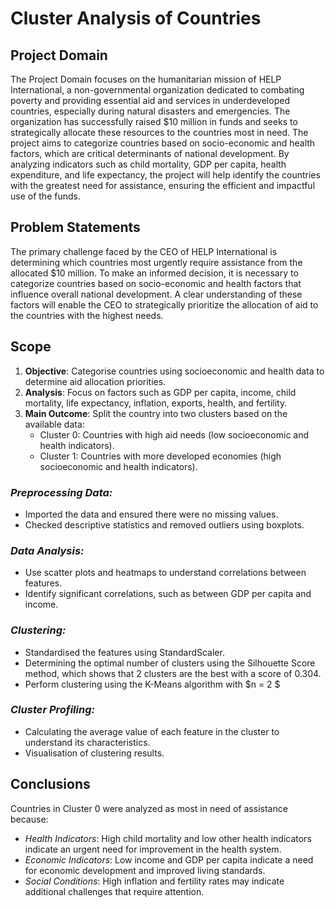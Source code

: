 # Cluster Analysis of Countries

## Project Domain
The Project Domain focuses on the humanitarian mission of HELP International, a non-governmental organization dedicated to combating poverty and providing essential aid and services in underdeveloped countries, especially during natural disasters and emergencies. The organization has successfully raised $10 million in funds and seeks to strategically allocate these resources to the countries most in need. The project aims to categorize countries based on socio-economic and health factors, which are critical determinants of national development. By analyzing indicators such as child mortality, GDP per capita, health expenditure, and life expectancy, the project will help identify the countries with the greatest need for assistance, ensuring the efficient and impactful use of the funds.

## Problem Statements
The primary challenge faced by the CEO of HELP International is determining which countries most urgently require assistance from the allocated $10 million. To make an informed decision, it is necessary to categorize countries based on socio-economic and health factors that influence overall national development. A clear understanding of these factors will enable the CEO to strategically prioritize the allocation of aid to the countries with the highest needs.

## Scope
1. **Objective**: Categorise countries using socioeconomic and health data to determine aid allocation priorities.
2. **Analysis**: Focus on factors such as GDP per capita, income, child mortality, life expectancy, inflation, exports, health, and fertility.
3. **Main Outcome**: Split the country into two clusters based on the available data:
    - Cluster 0: Countries with high aid needs (low socioeconomic and health indicators).
    - Cluster 1: Countries with more developed economies (high socioeconomic and health indicators).
  
### *Preprocessing Data:*
- Imported the data and ensured there were no missing values.
- Checked descriptive statistics and removed outliers using boxplots.

### *Data Analysis:*
- Use scatter plots and heatmaps to understand correlations between features.
- Identify significant correlations, such as between GDP per capita and income.

### *Clustering:*
- Standardised the features using StandardScaler.
- Determining the optimal number of clusters using the Silhouette Score method, which shows that 2 clusters are the best with a score of 0.304.
- Perform clustering using the K-Means algorithm with $n = 2 $

### *Cluster Profiling:*
- Calculating the average value of each feature in the cluster to understand its characteristics.
- Visualisation of clustering results.

## Conclusions
Countries in Cluster 0 were analyzed as most in need of assistance because:
- *Health Indicators*: High child mortality and low other health indicators indicate an urgent need for improvement in the health system.
- *Economic Indicators*: Low income and GDP per capita indicate a need for economic development and improved living standards.
- *Social Conditions*: High inflation and fertility rates may indicate additional challenges that require attention.
 
